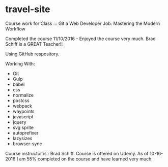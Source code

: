 # travel-site
Course work for Class  :::  Git a Web Developer Job: Mastering the Modern Workflow

Completed the course 11/10/2016 - Enjoyed the course very much. Brad Schiff is a GREAT Teacher!!

Using GitHub respository.

Working With:
- Git
- Gulp
- babel
- css
- normalize
- postcss
- webpack
- waypoints
- javascript
- jquery
- svg sprite
- autoprefixer
- lazysizes
- browser-sync

Course instructor is : Brad Schiff.
Course is offered on Udemy.
As of 10-16-2016 I am 55% completed on the course and have learned very much.

